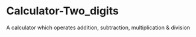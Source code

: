 # Calculator-Two_digits
A calculator which operates addition, subtraction, multiplication &amp; division

